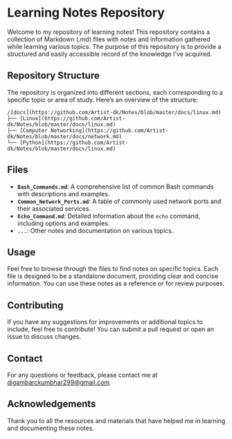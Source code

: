 # Learning Notes Repository

Welcome to my repository of learning notes! This repository contains a collection of Markdown (.md) files with notes and information gathered while learning various topics. The purpose of this repository is to provide a structured and easily accessible record of the knowledge I've acquired.

## Repository Structure

The repository is organized into different sections, each corresponding to a specific topic or area of study. Here’s an overview of the structure:

```
/[docs](https://github.com/Artist-dk/Notes/blob/master/docs/linux.md)
├── [Linux](https://github.com/Artist-dk/Notes/blob/master/docs/linux.md)
├── [Computer Networking](https://github.com/Artist-dk/Notes/blob/master/docs/network.md)
└── [Python](https://github.com/Artist-dk/Notes/blob/master/docs/linux.md)
```

## Files

- **`Bash_Commands.md`**: A comprehensive list of common Bash commands with descriptions and examples.
- **`Common_Network_Ports.md`**: A table of commonly used network ports and their associated services.
- **`Echo_Command.md`**: Detailed information about the `echo` command, including options and examples.
- **`...`**: Other notes and documentation on various topics.

## Usage

Feel free to browse through the files to find notes on specific topics. Each file is designed to be a standalone document, providing clear and concise information. You can use these notes as a reference or for review purposes.

## Contributing

If you have any suggestions for improvements or additional topics to include, feel free to contribute! You can submit a pull request or open an issue to discuss changes.


## Contact

For any questions or feedback, please contact me at [digambarckumbhar299@gmail.com](mailto:digambarckumbhar299@gmail.com).

## Acknowledgements

Thank you to all the resources and materials that have helped me in learning and documenting these notes.

